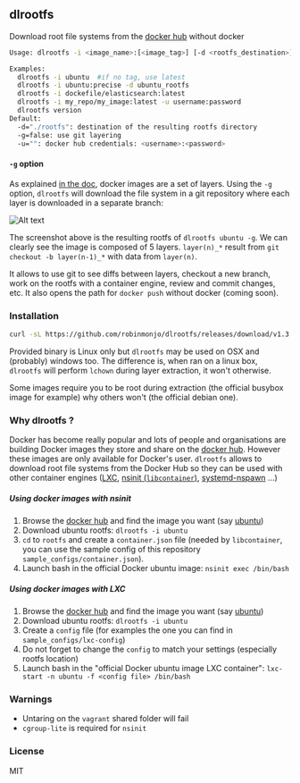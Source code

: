## dlrootfs

Download root file systems from the [docker hub](https://registry.hub.docker.com/) without docker

````bash
Usage: dlrootfs -i <image_name>:[<image_tag>] [-d <rootfs_destination>] [-u <username>:<password>] [-g]

Examples:
  dlrootfs -i ubuntu  #if no tag, use latest
  dlrootfs -i ubuntu:precise -d ubuntu_rootfs
  dlrootfs -i dockefile/elasticsearch:latest
  dlrootfs -i my_repo/my_image:latest -u username:password
  dlrootfs version
Default:
  -d="./rootfs": destination of the resulting rootfs directory
  -g=false: use git layering
  -u="": docker hub credentials: <username>:<password>
````
#### `-g` option

As explained [in the doc](https://docs.docker.com/terms/layer/), docker images are a set of layers. Using the `-g` option,
`dlrootfs` will download the file system in a git repository where each layer is downloaded in a separate branch:

![Alt text](https://dl.dropboxusercontent.com/u/6543817/dlrootfs-readme/dlrootfs-g.png)

The screenshot above is the resulting rootfs of `dlrootfs ubuntu -g`. We can clearly see the image is composed of 5 layers.
`layer(n)_*` result from `git checkout -b layer(n-1)_*` with data from `layer(n)`.

It allows to use git to see diffs between layers, checkout a new branch, work on the rootfs with a container engine, review
and commit changes, etc. It also opens the path for `docker push` without docker (coming soon).

### Installation

````bash
curl -sL https://github.com/robinmonjo/dlrootfs/releases/download/v1.3.1/dlrootfs_x86_64.tgz | tar -C /usr/local/bin -zxf -
````

Provided binary is Linux only but `dlrootfs` may be used on OSX and (probably) windows too.
The difference is, when ran on a linux box, `dlrootfs` will perform `lchown` during layer extraction,
it won't otherwise.

Some images require you to be root during extraction (the official busybox image for example) why others won't
(the official debian one).

### Why dlrootfs ?

Docker has become really popular and lots of people and organisations are building Docker images they store
and share on the [docker hub](https://registry.hub.docker.com/). However these images are only available for
Docker's user. `dlrootfs` allows to download root file systems from the Docker Hub so they can be used
with other container engines ([LXC](https://linuxcontainers.org/), [nsinit (`libcontainer`)](https://github.com/docker/libcontainer), [systemd-nspawn](http://0pointer.de/public/systemd-man/systemd-nspawn.html) ...)


##### Using docker images with nsinit

1. Browse the [docker hub](https://registry.hub.docker.com/) and find the image you want (say [ubuntu](https://registry.hub.docker.com/u/library/ubuntu/))
2. Download ubuntu rootfs: `dlrootfs -i ubuntu`
3. `cd` to `rootfs` and create a `container.json` file (needed by `libcontainer`, you can use the sample config of this repository `sample_configs/container.json`).
4. Launch bash in the official Docker ubuntu image: `nsinit exec /bin/bash`

##### Using docker images with LXC

1. Browse the [docker hub](https://registry.hub.docker.com/) and find the image you want (say [ubuntu](https://registry.hub.docker.com/u/library/ubuntu/))
2. Download ubuntu rootfs: `dlrootfs -i ubuntu`
3. Create a `config` file (for examples the one you can find in `sample_configs/lxc-config`)
4. Do not forget to change the `config` to match your settings (especially rootfs location)
5. Launch bash in the "official Docker ubuntu image LXC container": `lxc-start -n ubuntu -f <config file> /bin/bash`

### Warnings

* Untaring on the `vagrant` shared folder will fail
* `cgroup-lite` is required for `nsinit`

### License

MIT
